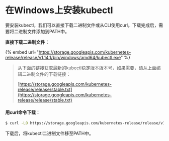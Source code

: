 # 在Windows上安装kubectl

要安装kubectl，我们可以直接下载二进制文件或从CLI使用curl。下载完成后，需要将二进制文件添加到PATH中。

 **直接下载二进制文件：**

{% embed url="https://storage.googleapis.com/kubernetes-release/release/v1.14.1/bin/windows/amd64/kubectl.exe" %}

> 从下面的链接获取最新的kubectl稳定版本版本号，如果需要，请从上面编辑二进制文件的下载链接：
>
> [https://storage.googleapis.com/kubernetes-release/release/stable.txt](https://storage.googleapis.com/kubernetes-release/release/stable.txt)

#### 用curl命令下载：

```bash
$ curl -LO https://storage.googleapis.com/kubernetes-release/release/v1.14.1/bin/windows/amd64/kubectl.exe
```

下载后，将kubectl二进制文件移至PATH中。

